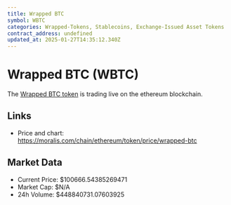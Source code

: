 ```yaml
---
title: Wrapped BTC
symbol: WBTC
categories: Wrapped-Tokens, Stablecoins, Exchange-Issued Asset Tokens
contract_address: undefined
updated_at: 2025-01-27T14:35:12.340Z
---
```


# Wrapped BTC (WBTC)
The [Wrapped BTC token](https://moralis.com/chain/ethereum/token/price/wrapped-btc) is trading live on the ethereum blockchain.

## Links
- Price and chart: https://moralis.com/chain/ethereum/token/price/wrapped-btc

## Market Data
- Current Price: $100666.54385269471
- Market Cap: $N/A
- 24h Volume: $448840731.07603925
